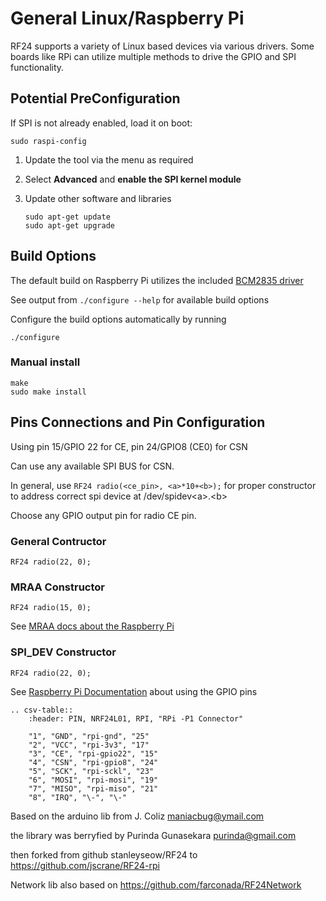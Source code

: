 # General Linux/Raspberry Pi
RF24 supports a variety of Linux based devices via various drivers.
Some boards like RPi can utilize multiple methods to drive the GPIO and SPI functionality.

## Potential PreConfiguration
If SPI is not already enabled, load it on boot:

```shell
sudo raspi-config
```

1. Update the tool via the menu as required
2. Select **Advanced** and **enable the SPI kernel module**
3. Update other software and libraries

    ```shell
    sudo apt-get update
    sudo apt-get upgrade
    ```

## Build Options
The default build on Raspberry Pi utilizes the included [BCM2835 driver](http://www.airspayce.com/mikem/bcm2835)

See output from `./configure --help` for available build options

Configure the build options automatically by running
```shell
./configure
```
### Manual install
```shell
make
sudo make install
```

## Pins Connections and Pin Configuration
Using pin 15/GPIO 22 for CE, pin 24/GPIO8 (CE0) for CSN

Can use any available SPI BUS for CSN.

In general, use `RF24 radio(<ce_pin>, <a>*10+<b>);` for proper constructor to
address correct spi device at /dev/spidev\<a\>.\<b\>

Choose any GPIO output pin for radio CE pin.

### General Contructor
`RF24 radio(22, 0);`

### MRAA Constructor
`RF24 radio(15, 0);`

See [MRAA docs about the Raspberry Pi](http://iotdk.intel.com/docs/master/mraa/rasppi.html)

### SPI_DEV Constructor
`RF24 radio(22, 0);`

See [Raspberry Pi Documentation](https://www.raspberrypi.org/documentation/usage/gpio/)
about using the GPIO pins

```eval_rst
.. csv-table::
    :header: PIN, NRF24L01, RPI, "RPi -P1 Connector"

    "1", "GND", "rpi-gnd", "25"
    "2", "VCC", "rpi-3v3", "17"
    "3", "CE", "rpi-gpio22", "15"
    "4", "CSN", "rpi-gpio8", "24"
    "5", "SCK", "rpi-sckl", "23"
    "6", "MOSI", "rpi-mosi", "19"
    "7", "MISO", "rpi-miso", "21"
    "8", "IRQ", "\-", "\-"
```

Based on the arduino lib from J. Coliz <maniacbug@ymail.com>

the library was berryfied by Purinda Gunasekara <purinda@gmail.com>

then forked from github stanleyseow/RF24 to <https://github.com/jscrane/RF24-rpi>

Network lib also based on <https://github.com/farconada/RF24Network>
